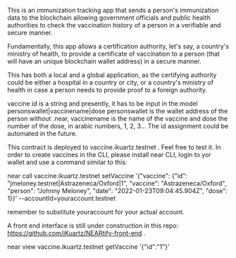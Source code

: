 This is an immunization tracking app that sends a person's immunization data to the blockchain allowing government officials and public health authorities to check the vaccination history of a person in a verifiable and secure manner.

Fundamentally, this app allows a certification authority, let's say, a country's ministry of health, to provide a certificate of vaccination to a person (that will have an unique blockchain wallet address) in a secure manner.

This has both a local and a global application, as the certifying authority could be either a hospital in a country or city, or a country's ministry of health in case a person needs to provide proof to a foreign authority.

vaccine id is a string and presently, it has to be input in the model personswallet|vaccinename|dose personswallet is the wallet address of the person without .near, vaccinename is the name of the vaccine and dose the number of the dose, in arabic numbers, 1, 2, 3... The id assignment could be automated in the future.

This contract is deployed to vaccine.ikuartz.testnet . Feel free to test it. In order to create vaccines in the CLI, please install near CLI, login to yor wallet and use a command similar to this:

near call vaccine.ikuartz.testnet setVaccine '{"vaccine": {"id": "jmeloney.testnet|Astrazeneca/Oxford|1", "vaccine": "Astrazeneca/Oxford", "person": "Johnny Meloney", "date": "2022-01-23T09:04:45.904Z", "dose": 1}}' --accountId=youraccount.testnet

remember to substitute youraccount for your actual account.



A front end interface is still under construction in this repo: https://github.com/iKuartz/NEARtify-front-end .

near view vaccine.ikuartz.testnet getVaccine '{"id":"1"}'